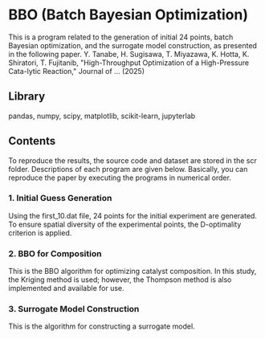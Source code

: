 # BBO (Batch Bayesian Optimization)
This is a program related to the generation of initial 24 points, batch Bayesian optimization, and the surrogate model construction, as presented in the following paper.
Y. Tanabe, H. Sugisawa, T. Miyazawa, K. Hotta, K. Shiratori, T. Fujitanib, 
"High-Throughput Optimization of a High-Pressure Cata-lytic Reaction,"
Journal of ... (2025)

## Library
pandas, numpy, scipy, matplotlib, scikit-learn, jupyterlab

## Contents
To reproduce the results, the source code and dataset are stored in the scr folder. Descriptions of each program are given below. Basically, you can reproduce the paper by executing the programs in numerical order.

### 1. Initial Guess Generation
Using the first_10.dat file, 24 points for the initial experiment are generated. 
To ensure spatial diversity of the experimental points, the D-optimality criterion is applied.

### 2. BBO for Composition
This is the BBO algorithm for optimizing catalyst composition. In this study, the Kriging method is used; however, the Thompson method is also implemented and available for use.

### 3. Surrogate Model Construction
This is the algorithm for constructing a surrogate model.
